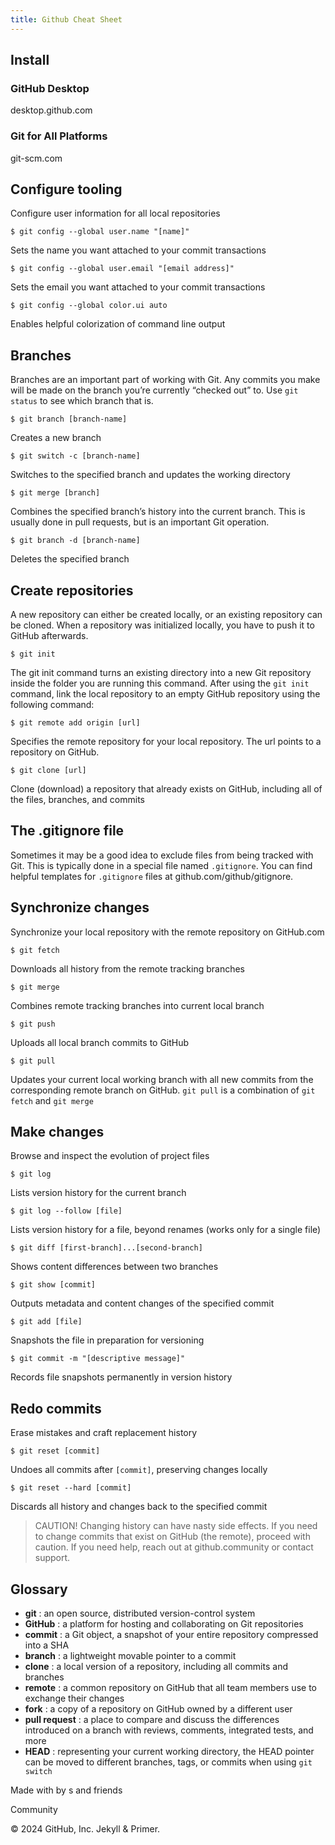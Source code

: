 ```yaml
---
title: Github Cheat Sheet
---
```


## Install

### GitHub Desktop

desktop.github.com

### Git for All Platforms

git-scm.com

## Configure tooling

Configure user information for all local repositories

`$ git config --global user.name "[name]"`

Sets the name you want attached to your commit transactions

`$ git config --global user.email "[email address]"`

Sets the email you want attached to your commit transactions

`$ git config --global color.ui auto`

Enables helpful colorization of command line output

## Branches

Branches are an important part of working with Git. Any commits you make will be made on the branch you’re currently “checked out” to. Use `git status` to see which branch that is.

`$ git branch [branch-name]`

Creates a new branch

`$ git switch -c [branch-name]`

Switches to the specified branch and updates the working directory

`$ git merge [branch]`

Combines the specified branch’s history into the current branch. This is usually done in pull requests, but is an important Git operation.

`$ git branch -d [branch-name]`

Deletes the specified branch

## Create repositories

A new repository can either be created locally, or an existing repository can be cloned. When a repository was initialized locally, you have to push it to GitHub afterwards.

`$ git init`

The git init command turns an existing directory into a new Git repository inside the folder you are running this command. After using the `git init` command, link the local repository to an empty GitHub repository using the following command:

`$ git remote add origin [url]`

Specifies the remote repository for your local repository. The url points to a repository on GitHub.

`$ git clone [url]`

Clone (download) a repository that already exists on GitHub, including all of the files, branches, and commits

## The .gitignore file

Sometimes it may be a good idea to exclude files from being tracked with Git. This is typically done in a special file named `.gitignore`. You can find helpful templates for `.gitignore` files at github.com/github/gitignore.

## Synchronize changes

Synchronize your local repository with the remote repository on GitHub.com

`$ git fetch`

Downloads all history from the remote tracking branches

`$ git merge`

Combines remote tracking branches into current local branch

`$ git push`

Uploads all local branch commits to GitHub

`$ git pull`

Updates your current local working branch with all new commits from the corresponding remote branch on GitHub. `git pull` is a combination of `git fetch` and `git merge`

## Make changes

Browse and inspect the evolution of project files

`$ git log`

Lists version history for the current branch

`$ git log --follow [file]`

Lists version history for a file, beyond renames (works only for a single file)

`$ git diff [first-branch]...[second-branch]`

Shows content differences between two branches

`$ git show [commit]`

Outputs metadata and content changes of the specified commit

`$ git add [file]`

Snapshots the file in preparation for versioning

`$ git commit -m "[descriptive message]"`

Records file snapshots permanently in version history

## Redo commits

Erase mistakes and craft replacement history

`$ git reset [commit]`

Undoes all commits after `[commit]`, preserving changes locally

`$ git reset --hard [commit]`

Discards all history and changes back to the specified commit

> CAUTION! Changing history can have nasty side effects. If you need to change commits that exist on GitHub (the remote), proceed with caution. If you need help, reach out at github.community or contact support.

## Glossary

- **git** : an open source, distributed version-control system
- **GitHub** : a platform for hosting and collaborating on Git repositories
- **commit** : a Git object, a snapshot of your entire repository compressed into a SHA
- **branch** : a lightweight movable pointer to a commit
- **clone** : a local version of a repository, including all commits and branches
- **remote** : a common repository on GitHub that all team members use to exchange their changes
- **fork** : a copy of a repository on GitHub owned by a different user
- **pull request** : a place to compare and discuss the differences introduced on a branch with reviews, comments, integrated tests, and more
- **HEAD** : representing your current working directory, the HEAD pointer can be moved to different branches, tags, or commits when using `git switch`

Made with by s and friends

Community

© 2024 GitHub, Inc. Jekyll & Primer.
